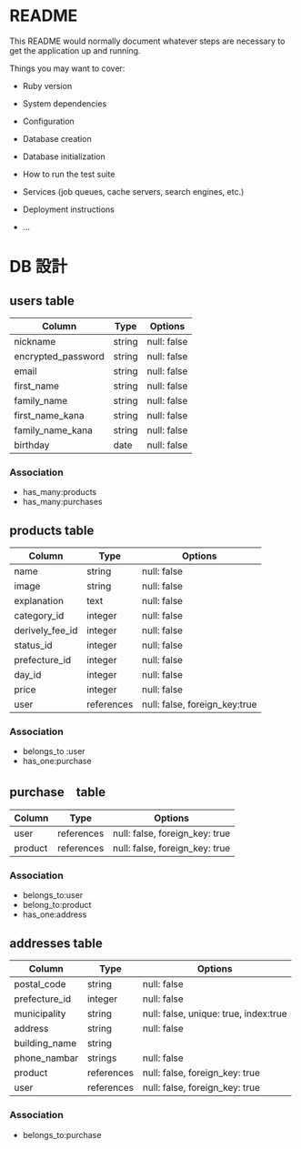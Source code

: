 # README

This README would normally document whatever steps are necessary to get the
application up and running.

Things you may want to cover:

* Ruby version

* System dependencies

* Configuration

* Database creation

* Database initialization

* How to run the test suite

* Services (job queues, cache servers, search engines, etc.)

* Deployment instructions

* ...

# DB 設計

## users table

| Column             | Type                | Options     |
|--------------------|---------------------|-------------|
| nickname           | string              | null: false |
| encrypted_password | string              | null: false |
| email              | string              | null: false |
| first_name         | string              | null: false |
| family_name        | string              | null: false |
| first_name_kana    | string              | null: false |
| family_name_kana   | string              | null: false |
| birthday           | date                | null: false |

### Association

- has_many:products
- has_many:purchases

## products table

| Column             | Type                | Options                       |
|--------------------|---------------------|-------------------------------|
| name               | string              | null: false                   |
| image              | string              | null: false                   |
| explanation        | text                | null: false                   |
| category_id        | integer             | null: false                   |
| derively_fee_id    | integer             | null: false                   |
| status_id          | integer             | null: false                   |
| prefecture_id      | integer             | null: false                   |
| day_id             | integer             | null: false                   |
| price              | integer             | null: false                   |
| user               | references          | null: false, foreign_key:true |


### Association

- belongs_to :user 
- has_one:purchase

##  purchase　table

| Column      | Type       | Options                        |
|-------------|------------|--------------------------------|
| user        | references | null: false, foreign_key: true |
| product     | references | null: false, foreign_key: true |

### Association

- belongs_to:user
- belong_to:product
- has_one:address


## addresses table

| Column             | Type                | Options                               |
|--------------------|---------------------|---------------------------------------|
| postal_code        | string              | null: false                           |
| prefecture_id      | integer             | null: false                           |
| municipality       | string              | null: false, unique: true, index:true |
| address            | string              | null: false                           |
| building_name      | string              |                                       |
| phone_nambar       | strings             | null: false                           |
| product            | references          | null: false, foreign_key: true        |
| user               | references          | null: false, foreign_key: true        |

### Association

- belongs_to:purchase